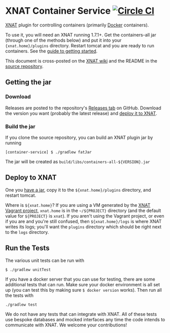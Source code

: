 # XNAT Container Service [![Circle CI](https://circleci.com/gh/NrgXnat/container-service.svg?style=svg)](https://circleci.com/gh/NrgXnat/container-service)

[XNAT](http://www.xnat.org/) plugin for controlling containers (primarily [Docker](https://www.docker.com/) containers).

To use it, you will need an XNAT running 1.7.1+. Get the containers-all jar (through one of the methods below) and put it into your `{xnat.home}/plugins` directory. Restart tomcat and you are ready to run containers. See the [guide to getting started](https://wiki.xnat.org/display/CS/Getting+Started).

This document is cross-posted on the [XNAT wiki](https://wiki.xnat.org/display/CS/Introduction) and the README in the [source repository](https://github.com/NrgXnat/container-service).

## Getting the jar
### Download
Releases are posted to the repository's [Releases tab](https://github.com/NrgXnat/container-service/releases) on GitHub. Download the version you want (probably the latest release) and [deploy it to XNAT](#deploy-to-XNAT).

### Build the jar
If you clone the source repository, you can build an XNAT plugin jar by running

```
[container-service] $ ./gradlew fatJar
```

The jar will be created as `build/libs/containers-all-${VERSION}.jar`

## Deploy to XNAT
One you [have a jar](#getting-the-jar), copy it to the `${xnat.home}/plugins` directory, and restart tomcat.

Where is `${xnat.home}`? If you are using a VM generated by the [XNAT Vagrant project](https://bitbucket.org/xnatdev/xnat_vagrant), `xnat.home` is in the `~/${PROJECT}` directory (and the default value for `${PROJECT}` is `xnat`). If you aren't using the Vagrant project, or even if you are and you're still confused, then `${xnat.home}/logs` is where XNAT writes its logs; you'll want the `plugins` directory which should be right next to the `logs` directory.

## Run the Tests
The various unit tests can be run with
```
$ ./gradlew unitTest
```

If you have a docker server that you can use for testing, there are some additional tests that can run. Make sure your docker environment is all set up (you can test this by making sure `$ docker version` works). Then run all the tests with
```
./gradlew test
```

We do not have any tests that can integrate with XNAT. All of these tests use bespoke databases and mocked interfaces any time the code intends to communicate with XNAT. We welcome your contributions!